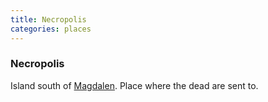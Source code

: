 ```yaml
---
title: Necropolis
categories: places
---
```


### Necropolis

Island south of [Magdalen](Magdalen). Place where the dead are sent to.
